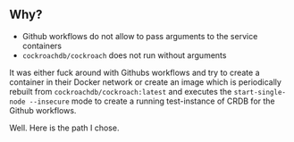 ## Why?

- Github workflows do not allow to pass arguments to the service containers
- `cockroachdb/cockroach` does not run without arguments

It was either fuck around with Githubs workflows and try to create a container in their Docker network or create an image which is periodically rebuilt from `cockroachdb/cockroach:latest` and executes the `start-single-node --insecure` mode to create a running test-instance of CRDB for the Github workflows.

Well. Here is the path I chose.
